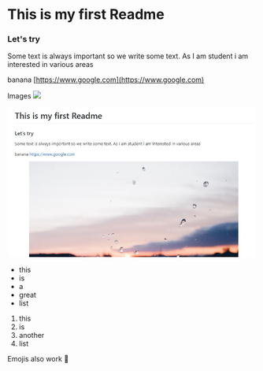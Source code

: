 # This is my first Readme
### Let's try
Some text is always important so we write some text. As I am student i am interested in various areas

banana
[https://www.google.com](https://www.google.com)

Images
<img src="https://images.unsplash.com/photo-1604890574377-b1830f2e48e6?ixlib=rb-1.2.1&ixid=eyJhcHBfaWQiOjEyMDd9&auto=format&fit=crop&w=800&q=60">

![git branches](./images/Screenshot.jpg "Title")

* this
* is
* a
* great
* list

1. this
1. is
2. another
5. list

Emojis also work :tada:
